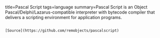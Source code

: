 title=Pascal Script
tags=language
summary=Pascal Script is an Object Pascal/Delphi/Lazarus-compatible interpreter with bytecode compiler that delivers a scripting environment for application programs.
~~~~~~

[Source](https://github.com/remobjects/pascalscript)


